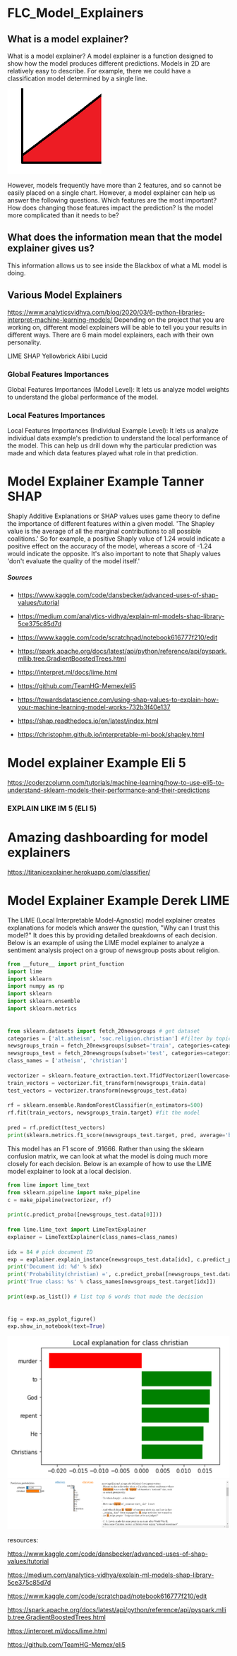 # FLC_Model_Explainers


## What is a model explainer? 

What is a model explainer?
A model explainer is a function designed to show how the model produces different predictions.
Models in 2D are relatively easy to describe. For example, there we could have a classification model determined by a single line.

![](2DModel.png)

However, models frequently have more than 2 features, and so cannot be easily placed on a single chart. However, a model explainer can help us answer the following questions.
Which features are the most important?
How does changing those features impact the prediction?
Is the model more complicated than it needs to be?



## What does the information mean that the model explainer gives us? 

This information allows us to see inside the Blackbox of what a ML model is doing.





## Various Model Explainers 

https://www.analyticsvidhya.com/blog/2020/03/6-python-libraries-interpret-machine-learning-models/
Depending on the project that you are working on, different model explainers will be able to tell you your results in different ways. There are 6 main model explainers, each with their own personality.

LIME
SHAP
Yellowbrick
Alibi
Lucid


### Global Features Importances
Global Features Importances (Model Level): It lets us analyze model weights to understand the global performance of the model.

### Local Features Importances 
Local Features Importances (Individual Example Level): It lets us analyze individual data example's prediction to understand the local performance of the model. This can help us drill down why the particular prediction was made and which data features played what role in that prediction.


# Model Explainer Example Tanner SHAP

Shaply Additive Explanations or SHAP values uses game theory to define the importance of different features within a given model. 'The Shapley value is the average of all the marginal contributions to all possible coalitions.' So for example, a positive Shaply value of 1.24 would indicate a positive effect on the accuracy of the model, whereas a score of -1.24 would indicate the opposite. It's also important to note that Shaply values 'don't evaluate the quality of the model itself.' 

##### Sources 

- https://www.kaggle.com/code/dansbecker/advanced-uses-of-shap-values/tutorial

- https://medium.com/analytics-vidhya/explain-ml-models-shap-library-5ce375c85d7d

- https://www.kaggle.com/code/scratchpad/notebook616777f210/edit

- https://spark.apache.org/docs/latest/api/python/reference/api/pyspark.mllib.tree.GradientBoostedTrees.html

- https://interpret.ml/docs/lime.html

- https://github.com/TeamHG-Memex/eli5

- https://towardsdatascience.com/using-shap-values-to-explain-how-your-machine-learning-model-works-732b3f40e137

- https://shap.readthedocs.io/en/latest/index.html

- https://christophm.github.io/interpretable-ml-book/shapley.html




# Model explainer Example Eli 5
https://coderzcolumn.com/tutorials/machine-learning/how-to-use-eli5-to-understand-sklearn-models-their-performance-and-their-predictions
### EXPLAIN LIKE IM 5  (ELI 5)



# Amazing dashboarding for model explainers

https://titanicexplainer.herokuapp.com/classifier/



# Model Explainer Example Derek LIME
The LIME (Local Interpretable Model-Agnostic) model explainer creates explanations for models which answer the question, "Why can I trust this model?" It does this by providing detailed breakdowns of each decision. Below is an example of using the LIME model explainer to analyze a sentiment analysis project on a group of newsgroup posts about religion.

```python
from __future__ import print_function
import lime
import sklearn
import numpy as np
import sklearn
import sklearn.ensemble
import sklearn.metrics


from sklearn.datasets import fetch_20newsgroups # get dataset
categories = ['alt.atheism', 'soc.religion.christian'] #filter by topic
newsgroups_train = fetch_20newsgroups(subset='train', categories=categories) # divide into train and test groups
newsgroups_test = fetch_20newsgroups(subset='test', categories=categories)
class_names = ['atheism', 'christian']

vectorizer = sklearn.feature_extraction.text.TfidfVectorizer(lowercase=False)
train_vectors = vectorizer.fit_transform(newsgroups_train.data)
test_vectors = vectorizer.transform(newsgroups_test.data)

rf = sklearn.ensemble.RandomForestClassifier(n_estimators=500)
rf.fit(train_vectors, newsgroups_train.target) #fit the model

pred = rf.predict(test_vectors)
print(sklearn.metrics.f1_score(newsgroups_test.target, pred, average='binary'))
```


This model has an F1 score of .91666. Rather than using the sklearn confusion matrix, we can look at what the model is doing much more closely for each decision. Below is an example of how to use the LIME model explainer to look at a local decision.


```python
from lime import lime_text
from sklearn.pipeline import make_pipeline
c = make_pipeline(vectorizer, rf)

print(c.predict_proba([newsgroups_test.data[0]]))

from lime.lime_text import LimeTextExplainer
explainer = LimeTextExplainer(class_names=class_names)

idx = 84 # pick document ID
exp = explainer.explain_instance(newsgroups_test.data[idx], c.predict_proba, num_features=6) # create explainer object
print('Document id: %d' % idx)
print('Probability(christian) =', c.predict_proba([newsgroups_test.data[idx]])[0,1]) # pull out information on the prediction
print('True class: %s' % class_names[newsgroups_test.target[idx]])

print(exp.as_list()) # list top 6 words that made the decision


fig = exp.as_pyplot_figure()
exp.show_in_notebook(text=True)
```
![figure](weights.png)
![text](text_summary.png)




resources: 

https://www.kaggle.com/code/dansbecker/advanced-uses-of-shap-values/tutorial

https://medium.com/analytics-vidhya/explain-ml-models-shap-library-5ce375c85d7d

https://www.kaggle.com/code/scratchpad/notebook616777f210/edit

https://spark.apache.org/docs/latest/api/python/reference/api/pyspark.mllib.tree.GradientBoostedTrees.html

https://interpret.ml/docs/lime.html

https://github.com/TeamHG-Memex/eli5
